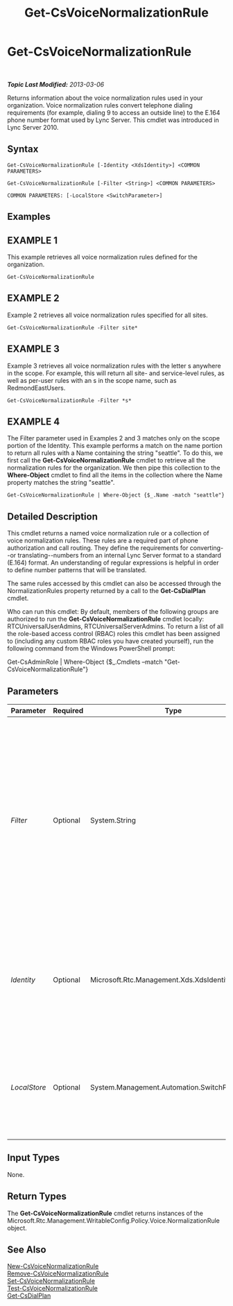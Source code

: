 ﻿---
title: Get-CsVoiceNormalizationRule
TOCTitle: Get-CsVoiceNormalizationRule
ms:assetid: 59fe1370-1cec-4cf9-8f65-029a7c2454d1
ms:mtpsurl: https://technet.microsoft.com/en-us/library/Gg398393(v=OCS.15)
ms:contentKeyID: 48184219
ms.date: 07/23/2014
mtps_version: v=OCS.15
---

<div data-xmlns="http://www.w3.org/1999/xhtml">

<div class="topic" data-xmlns="http://www.w3.org/1999/xhtml" data-msxsl="urn:schemas-microsoft-com:xslt" data-cs="http://msdn.microsoft.com/en-us/">

<div data-asp="http://msdn2.microsoft.com/asp">

# Get-CsVoiceNormalizationRule

</div>

<div id="mainSection">

<div id="mainBody">

<span> </span>

_**Topic Last Modified:** 2013-03-06_

Returns information about the voice normalization rules used in your organization. Voice normalization rules convert telephone dialing requirements (for example, dialing 9 to access an outside line) to the E.164 phone number format used by Lync Server. This cmdlet was introduced in Lync Server 2010.

<div>

## Syntax

    Get-CsVoiceNormalizationRule [-Identity <XdsIdentity>] <COMMON PARAMETERS>

    Get-CsVoiceNormalizationRule [-Filter <String>] <COMMON PARAMETERS>

    COMMON PARAMETERS: [-LocalStore <SwitchParameter>]

</div>

<div>

## Examples

<div>

## EXAMPLE 1

This example retrieves all voice normalization rules defined for the organization.

    Get-CsVoiceNormalizationRule

</div>

<div>

## EXAMPLE 2

Example 2 retrieves all voice normalization rules specified for all sites.

    Get-CsVoiceNormalizationRule -Filter site*

</div>

<div>

## EXAMPLE 3

Example 3 retrieves all voice normalization rules with the letter s anywhere in the scope. For example, this will return all site- and service-level rules, as well as per-user rules with an s in the scope name, such as RedmondEastUsers.

    Get-CsVoiceNormalizationRule -Filter *s*

</div>

<div>

## EXAMPLE 4

The Filter parameter used in Examples 2 and 3 matches only on the scope portion of the Identity. This example performs a match on the name portion to return all rules with a Name containing the string "seattle". To do this, we first call the **Get-CsVoiceNormalizationRule** cmdlet to retrieve all the normalization rules for the organization. We then pipe this collection to the **Where-Object** cmdlet to find all the items in the collection where the Name property matches the string "seattle".

    Get-CsVoiceNormalizationRule | Where-Object {$_.Name -match "seattle"}

</div>

</div>

<div>

## Detailed Description

This cmdlet returns a named voice normalization rule or a collection of voice normalization rules. These rules are a required part of phone authorization and call routing. They define the requirements for converting--or translating--numbers from an internal Lync Server format to a standard (E.164) format. An understanding of regular expressions is helpful in order to define number patterns that will be translated.

The same rules accessed by this cmdlet can also be accessed through the NormalizationRules property returned by a call to the **Get-CsDialPlan** cmdlet.

Who can run this cmdlet: By default, members of the following groups are authorized to run the **Get-CsVoiceNormalizationRule** cmdlet locally: RTCUniversalUserAdmins, RTCUniversalServerAdmins. To return a list of all the role-based access control (RBAC) roles this cmdlet has been assigned to (including any custom RBAC roles you have created yourself), run the following command from the Windows PowerShell prompt:

Get-CsAdminRole | Where-Object {$\_.Cmdlets –match "Get-CsVoiceNormalizationRule"}

</div>

<div>

## Parameters


<table>
<colgroup>
<col style="width: 25%" />
<col style="width: 25%" />
<col style="width: 25%" />
<col style="width: 25%" />
</colgroup>
<thead>
<tr class="header">
<th>Parameter</th>
<th>Required</th>
<th>Type</th>
<th>Description</th>
</tr>
</thead>
<tbody>
<tr class="odd">
<td><p><em>Filter</em></p></td>
<td><p>Optional</p></td>
<td><p>System.String</p></td>
<td><p>Uses wildcard strings to return a collection of normalization rules based on Identity. Note that Filter works only on the scope portion of the Identity, not on the name. For example, the filter value *lob* will return all rules at the global scope (scopes that contain the letters lob), but not a rule with the identity site:Redmond/lobby, where lob is only in the name portion of the identity, not the scope.</p></td>
</tr>
<tr class="even">
<td><p><em>Identity</em></p></td>
<td><p>Optional</p></td>
<td><p>Microsoft.Rtc.Management.Xds.XdsIdentity</p></td>
<td><p>A unique identifier for the rule. If a value is specified for this parameter, it must be in the format scope/name; for example, site:Redmond/Rule1, where site:Redmond is the scope and Rule1 is the name.</p></td>
</tr>
<tr class="odd">
<td><p><em>LocalStore</em></p></td>
<td><p>Optional</p></td>
<td><p>System.Management.Automation.SwitchParameter</p></td>
<td><p>Retrieves the voice normalization rule from the local replica of the Central Management store, rather than the Central Management store itself.</p></td>
</tr>
</tbody>
</table>


</div>

<div>

## Input Types

None.

</div>

<div>

## Return Types

The **Get-CsVoiceNormalizationRule** cmdlet returns instances of the Microsoft.Rtc.Management.WritableConfig.Policy.Voice.NormalizationRule object.

</div>

<div>

## See Also


[New-CsVoiceNormalizationRule](new-csvoicenormalizationrule.md)  
[Remove-CsVoiceNormalizationRule](remove-csvoicenormalizationrule.md)  
[Set-CsVoiceNormalizationRule](set-csvoicenormalizationrule.md)  
[Test-CsVoiceNormalizationRule](test-csvoicenormalizationrule.md)  
[Get-CsDialPlan](get-csdialplan.md)  
  

</div>

</div>

<span> </span>

</div>

</div>

</div>

